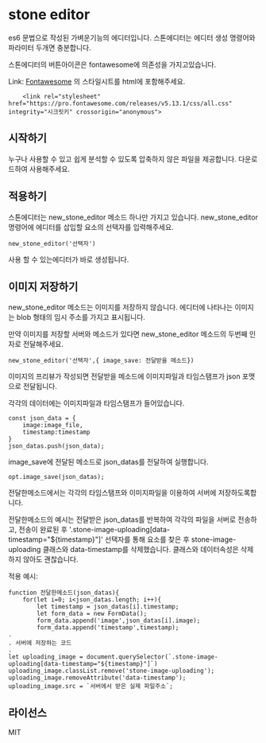 # stone editor
es6 문법으로 작성된 가벼운기능의 에디터입니다.
스톤에디터는 에디터 생성 명령어와 파라미터 두개면 충분합니다.

스톤에디터의 버튼아이콘은 fontawesome에 의존성을 가지고있습니다.

Link: [Fontawesome](https://fontawesome.com/)
의 스타일시트를 html에 포함해주세요.

		<link rel="stylesheet" href="https://pro.fontawesome.com/releases/v5.13.1/css/all.css" integrity="시크릿키" crossorigin="anonymous">

## 시작하기
누구나 사용할 수 있고 쉽게 분석할 수 있도록 압축하지 않은 파일을 제공합니다.
다운로드하여 사용해주세요.


## 적용하기
스톤에디터는 new_stone_editor 메소드 하나만 가지고 있습니다.
new_stone_editor 명령어에 에디터를 삽입할 요소의 선택자를 입력해주세요.

	new_stone_editor('선택자')

사용 할 수 있는에디터가 바로 생성됩니다.

## 이미지 저장하기
new_stone_editor 메소드는 이미지를 저장하지 않습니다.
에디터에 나타나는 이미지는 blob 형태의 임시 주소를 가지고 표시됩니다.

만약 이미지를 저장할 서버와 메소드가 있다면 new_stone_editor 메소드의 두번째 인자로 전달해주세요.

	new_stone_editor('선택자',{ image_save: 전달받을 메소드})

이미지의 프리뷰가 작성되면 전달받을 메소드에 이미지파일과 타임스탬프가 json 포맷으로 전달됩니다.

각각의 데이터에는 이미지파일과 타임스탬프가 들어있습니다.

	const json_data = {
		image:image_file,
		timestamp:timestamp
	}
	json_datas.push(json_data);


image_save에 전달된 메소드로 json_datas를 전달하여 실행합니다.

	opt.image_save(json_datas);

전달한메소드에서는 각각의 타임스탬프와 이미지파일을 이용하여 서버에 저장하도록합니다.

전달한메소드의 예시는 전달받은 json_datas를 반복하여 각각의 파일을 서버로 전송하고,
전송이 완료된 후 '.stone-image-uploading[data-timestamp="${timestamp}"]' 선택자를 통해 요소를 찾은 후
stone-image-uploading 클래스와 data-timestamp를 삭제했습니다.
클래스와 데이터속성은 삭제하지 않아도 괜찮습니다.

적용 예시:

	function 전달한메소드(json_datas){
		for(let i=0; i<json_datas.length; i++){
			let timestamp = json_datas[i].timestamp;
			let form_data = new FormData();
			form_data.append('image',json_datas[i].image);
			form_data.append('timestamp',timestamp);
	.
	. 서버에 저장하는 코드
	.
	let uploading_image = document.querySelector(`.stone-image-uploading[data-timestamp="${timestamp}"]`)
	uploading_image.classList.remove('stone-image-uploading');
	uploading_image.removeAttribute('data-timestamp');
	uploading_image.src = `서버에서 받은 실제 파일주소`;

## 라이선스
MIT